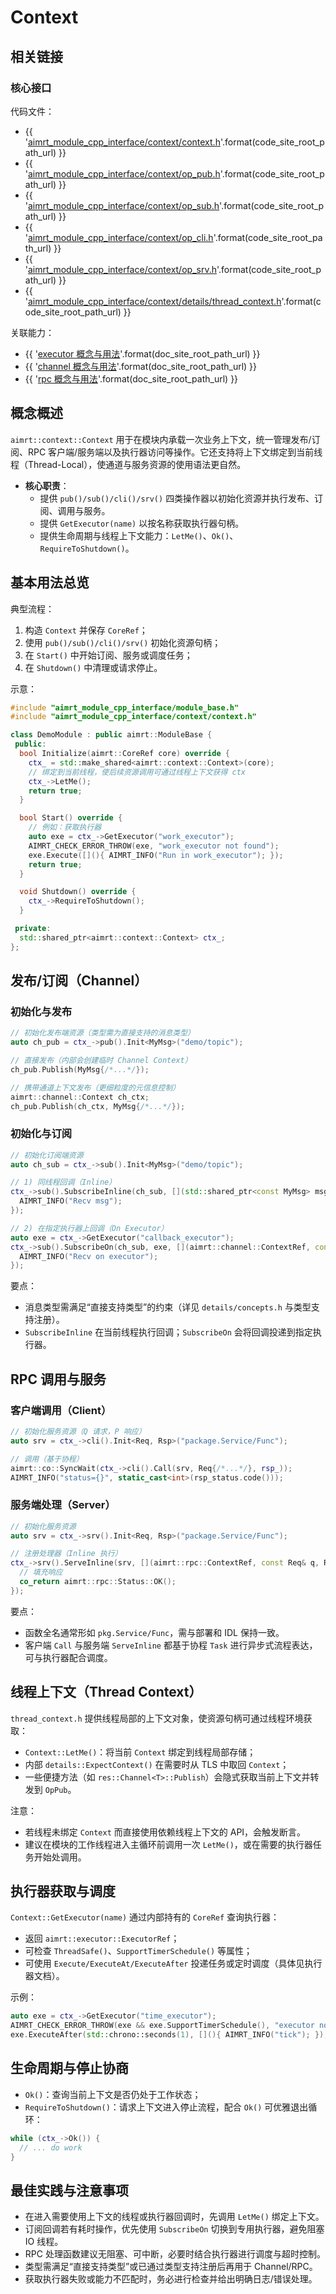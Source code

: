 # Context


## 相关链接

### 核心接口

代码文件：
- {{ '[aimrt_module_cpp_interface/context/context.h]({}/src/interface/aimrt_module_cpp_interface/context/context.h)'.format(code_site_root_path_url) }}
- {{ '[aimrt_module_cpp_interface/context/op_pub.h]({}/src/interface/aimrt_module_cpp_interface/context/op_pub.h)'.format(code_site_root_path_url) }}
- {{ '[aimrt_module_cpp_interface/context/op_sub.h]({}/src/interface/aimrt_module_cpp_interface/context/op_sub.h)'.format(code_site_root_path_url) }}
- {{ '[aimrt_module_cpp_interface/context/op_cli.h]({}/src/interface/aimrt_module_cpp_interface/context/op_cli.h)'.format(code_site_root_path_url) }}
- {{ '[aimrt_module_cpp_interface/context/op_srv.h]({}/src/interface/aimrt_module_cpp_interface/context/op_srv.h)'.format(code_site_root_path_url) }}
- {{ '[aimrt_module_cpp_interface/context/details/thread_context.h]({}/src/interface/aimrt_module_cpp_interface/context/details/thread_context.h)'.format(code_site_root_path_url) }}

关联能力：
- {{ '[executor 概念与用法]({}/document/sphinx-cn/tutorials/interface_cpp/executor.md)'.format(doc_site_root_path_url) }}
- {{ '[channel 概念与用法]({}/document/sphinx-cn/tutorials/interface_cpp/channel.md)'.format(doc_site_root_path_url) }}
- {{ '[rpc 概念与用法]({}/document/sphinx-cn/tutorials/interface_cpp/rpc.md)'.format(doc_site_root_path_url) }}


## 概念概述

`aimrt::context::Context` 用于在模块内承载一次业务上下文，统一管理发布/订阅、RPC 客户端/服务端以及执行器访问等操作。它还支持将上下文绑定到当前线程（Thread-Local），使通道与服务资源的使用语法更自然。

- **核心职责**：
  - 提供 `pub()/sub()/cli()/srv()` 四类操作器以初始化资源并执行发布、订阅、调用与服务。
  - 提供 `GetExecutor(name)` 以按名称获取执行器句柄。
  - 提供生命周期与线程上下文能力：`LetMe()`、`Ok()`、`RequireToShutdown()`。


## 基本用法总览

典型流程：
1) 构造 `Context` 并保存 `CoreRef`；
2) 使用 `pub()/sub()/cli()/srv()` 初始化资源句柄；
3) 在 `Start()` 中开始订阅、服务或调度任务；
4) 在 `Shutdown()` 中清理或请求停止。

示意：
```cpp
#include "aimrt_module_cpp_interface/module_base.h"
#include "aimrt_module_cpp_interface/context/context.h"

class DemoModule : public aimrt::ModuleBase {
 public:
  bool Initialize(aimrt::CoreRef core) override {
    ctx_ = std::make_shared<aimrt::context::Context>(core);
    // 绑定到当前线程，使后续资源调用可通过线程上下文获得 ctx
    ctx_->LetMe();
    return true;
  }

  bool Start() override {
    // 例如：获取执行器
    auto exe = ctx_->GetExecutor("work_executor");
    AIMRT_CHECK_ERROR_THROW(exe, "work_executor not found");
    exe.Execute([](){ AIMRT_INFO("Run in work_executor"); });
    return true;
  }

  void Shutdown() override {
    ctx_->RequireToShutdown();
  }

 private:
  std::shared_ptr<aimrt::context::Context> ctx_;
};
```


## 发布/订阅（Channel）

### 初始化与发布
```cpp
// 初始化发布端资源（类型需为直接支持的消息类型）
auto ch_pub = ctx_->pub().Init<MyMsg>("demo/topic");

// 直接发布（内部会创建临时 Channel Context）
ch_pub.Publish(MyMsg{/*...*/});

// 携带通道上下文发布（更细粒度的元信息控制）
aimrt::channel::Context ch_ctx;
ch_pub.Publish(ch_ctx, MyMsg{/*...*/});
```

### 初始化与订阅
```cpp
// 初始化订阅端资源
auto ch_sub = ctx_->sub().Init<MyMsg>("demo/topic");

// 1) 同线程回调（Inline）
ctx_->sub().SubscribeInline(ch_sub, [](std::shared_ptr<const MyMsg> msg){
  AIMRT_INFO("Recv msg");
});

// 2) 在指定执行器上回调（On Executor）
auto exe = ctx_->GetExecutor("callback_executor");
ctx_->sub().SubscribeOn(ch_sub, exe, [](aimrt::channel::ContextRef, const MyMsg& msg){
  AIMRT_INFO("Recv on executor");
});
```

要点：
- 消息类型需满足“直接支持类型”的约束（详见 `details/concepts.h` 与类型支持注册）。
- `SubscribeInline` 在当前线程执行回调；`SubscribeOn` 会将回调投递到指定执行器。


## RPC 调用与服务

### 客户端调用（Client）
```cpp
// 初始化服务资源（Q 请求，P 响应）
auto srv = ctx_->cli().Init<Req, Rsp>("package.Service/Func");

// 调用（基于协程）
aimrt::co::SyncWait(ctx_->cli().Call(srv, Req{/*...*/}, rsp_));
AIMRT_INFO("status={}", static_cast<int>(rsp_status.code()));
```

### 服务端处理（Server）
```cpp
// 初始化服务资源
auto srv = ctx_->srv().Init<Req, Rsp>("package.Service/Func");

// 注册处理器（Inline 执行）
ctx_->srv().ServeInline(srv, [](aimrt::rpc::ContextRef, const Req& q, Rsp& p) -> aimrt::co::Task<aimrt::rpc::Status> {
  // 填充响应
  co_return aimrt::rpc::Status::OK();
});
```

要点：
- 函数全名通常形如 `pkg.Service/Func`，需与部署和 IDL 保持一致。
- 客户端 `Call` 与服务端 `ServeInline` 都基于协程 `Task` 进行异步式流程表达，可与执行器配合调度。


## 线程上下文（Thread Context）

`thread_context.h` 提供线程局部的上下文对象，使资源句柄可通过线程环境获取：
- `Context::LetMe()`：将当前 `Context` 绑定到线程局部存储；
- 内部 `details::ExpectContext()` 在需要时从 TLS 中取回 `Context`；
- 一些便捷方法（如 `res::Channel<T>::Publish`）会隐式获取当前上下文并转发到 `OpPub`。

注意：
- 若线程未绑定 `Context` 而直接使用依赖线程上下文的 API，会触发断言。
- 建议在模块的工作线程进入主循环前调用一次 `LetMe()`，或在需要的执行器任务开始处调用。


## 执行器获取与调度

`Context::GetExecutor(name)` 通过内部持有的 `CoreRef` 查询执行器：
- 返回 `aimrt::executor::ExecutorRef`；
- 可检查 `ThreadSafe()`、`SupportTimerSchedule()` 等属性；
- 可使用 `Execute/ExecuteAt/ExecuteAfter` 投递任务或定时调度（具体见执行器文档）。

示例：
```cpp
auto exe = ctx_->GetExecutor("time_executor");
AIMRT_CHECK_ERROR_THROW(exe && exe.SupportTimerSchedule(), "executor not support timer");
exe.ExecuteAfter(std::chrono::seconds(1), [](){ AIMRT_INFO("tick"); });
```


## 生命周期与停止协商

- `Ok()`：查询当前上下文是否仍处于工作状态；
- `RequireToShutdown()`：请求上下文进入停止流程，配合 `Ok()` 可优雅退出循环：
```cpp
while (ctx_->Ok()) {
  // ... do work
}
```


## 最佳实践与注意事项

- 在进入需要使用上下文的线程或执行器回调时，先调用 `LetMe()` 绑定上下文。
- 订阅回调若有耗时操作，优先使用 `SubscribeOn` 切换到专用执行器，避免阻塞 IO 线程。
- RPC 处理函数建议无阻塞、可中断，必要时结合执行器进行调度与超时控制。
- 类型需满足“直接支持类型”或已通过类型支持注册后再用于 Channel/RPC。
- 获取执行器失败或能力不匹配时，务必进行检查并给出明确日志/错误处理。
